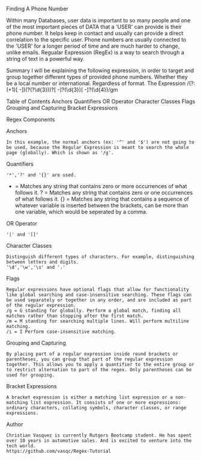 Finding A Phone Number

Within many Databases, user data is important to so many people and one of the most important pieces of DATA that a 'USER' can provide is their phone number.  It helps keep in contact and usually can provide a direct correlation to the specific user.   Phone numbers are usually connected to the 'USER' for a longer period of time and are much harder to change, unlike emails. 
Regualar Expression (RegEx) is a way to search through a string of text in a powerful way.

Summary
I will be explaining the following expression, in order to target and group together different types of provided phone numbers.  Whether they be a local number or international. Regardless of format.
The Expression
/(?:(\+1)[ -])\(?(?<areacode>\d{3})\)?[ -]?(\d{3})[ -]?(\d{4})/gm

Table of Contents
Anchors
Quantifiers
OR Operator
Character Classes
Flags
Grouping and Capturing
Bracket Expressions


Regex Components

Anchors
    
    In this example, the normal anchors (ex: '^' and '$') are not going to be used, because the Regular Expression is meant to search the whole page (globally). Which is shown as '/g'.

Quantifiers
    
    '*','?' and '{}' are used.

   * = Matches any string that contains zero or more occurrences of what follows it.
   ? = Matches any string that contains zero or one occurrences of what follows it.
   {} = Matches any string that contains a sequence of whatever variable is inserted between the brackets, can be more than one variable, which would be seperated by a comma.

OR Operator
    
    '|' and '[]'

Character Classes
    
    Distinguish different types of characters. For example, distinguishing between letters and digits.
    '\d','\w','\s' and '.'

Flags
    
    Regular expressions have optional flags that allow for functionality like global searching and case-insensitive searching. These flags can be used separately or together in any order, and are included as part of the regular expression.
    /g = G standing for globally. Perform a global match, finding all matches rather than stopping after the first match.
    /m = M standing for searching multiple lines. Will perform multiline matching.
    /i = I Perform case-insensitive matching.

Grouping and Capturing

    By placing part of a regular expression inside round brackets or parentheses, you can group that part of the regular expression together. This allows you to apply a quantifier to the entire group or to restrict alternation to part of the regex. Only parentheses can be used for grouping.

Bracket Expressions

    A bracket expression is either a matching list expression or a non-matching list expression. It consists of one or more expressions: ordinary characters, collating symbols, character classes, or range expressions.

Author

    Christian Vasquez is currently Rutgers Bootcamp student. He has spent over 10 years in automotive sales. And is excited to venture into the tech world.
    https://github.com/vasqc/Regex-Tutorial